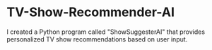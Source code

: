 # TV-Show-Recommender-AI
I created a Python program called "ShowSuggesterAI" that provides personalized TV show recommendations based on user input.
